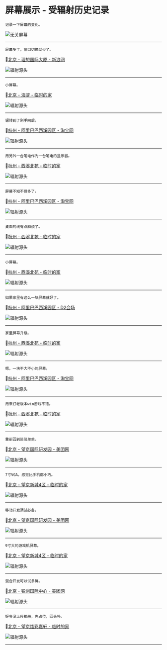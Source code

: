 # 屏幕展示 - 受辐射历史记录

    记录一下屏幕的变化。
  
![无关屏幕](./assets/devices/display-0.jpg)

---

    屏幕多了，窗口切换就少了。

📍[北京 - 理想国际大厦 - 新浪网](http://weibo.com/1220149481/A77C7caD1)

![辐射源头](./assets/devices/display-1.jpg)

---

    小屏幕。

📍[北京 - 海淀 - 临时的家](http://weibo.com/1220149481/AtQHR3c7x)

![辐射源头](./assets/devices/display-1-2.jpg)

---

    辗转到了剁手网后。

📍[杭州 - 阿里巴巴西溪园区 - 淘宝网](http://weibo.com/1220149481/AzUoFgvXG)

![辐射源头](./assets/devices/display-2.jpg)

---

    用另外一台笔电作为一台笔电的显示器。

📍[杭州 - 西溪北苑 - 临时的家](http://weibo.com/1220149481/B53AoaFT8)

![辐射源头](./assets/devices/display-3.jpg)

---

    屏幕不知不觉多了。

📍[杭州 - 阿里巴巴西溪园区 - 淘宝网](http://weibo.com/1220149481/B7M6MzOMu)

![辐射源头](./assets/devices/display-4.jpg)

---

	桌面的线有点麻烦了。

📍[杭州 - 西溪北苑 - 临时的家](http://weibo.com/1220149481/B9aqBzmIb)

![辐射源头](./assets/devices/display-5.jpg)

---

	小屏幕。

📍[杭州 - 西溪北苑 - 临时的家](http://weibo.com/1220149481/BnVq23imb)

![辐射源头](./assets/devices/display-6.jpg)

---

	如果家里有这么一块屏幕就好了。

📍[杭州 - 阿里巴巴西溪园区 - D2会场](http://weibo.com/1220149481/Bt37ertHZ)

![辐射源头](./assets/devices/display-7.jpg)

---

	家里屏幕升级。

📍[杭州 - 西溪北苑 - 临时的家](http://weibo.com/1220149481/Bw8942nDm)

![辐射源头](./assets/devices/display-8.jpg)

---

	嗯，一块不大不小的屏幕。

📍[杭州 - 阿里巴巴西溪园区 - 淘宝网](http://weibo.com/1220149481/BEsn98nFc)

![辐射源头](./assets/devices/display-9.jpg)

---

	用来打老版本win游戏不错。

📍[杭州 - 西溪北苑 - 临时的家](http://weibo.com/1220149481/C2ioDmEDl)

![辐射源头](./assets/devices/display-9-2.jpg)

---

	重新回到简简单单。

📍[北京 - 望京国际研发园 - 美团网](http://weibo.com/1220149481/Chl3MgM7G)

![辐射源头](./assets/devices/display-10.jpg)

---

	7寸VGA，感觉比手机都小巧。

📍[北京 - 望京新城4区 - 临时的家](http://weibo.com/1220149481/CnK6o59Zj)

![辐射源头](./assets/devices/display-11.jpg)

---

	移动开发调试必备。

📍[北京 - 望京国际研发园 - 美团网](http://weibo.com/1220149481/CplTAmjxS)

![辐射源头](./assets/devices/display-12.jpg)

---

	9寸大的游戏机屏幕。

📍[北京 - 望京新城4区 - 临时的家](http://weibo.com/1220149481/D03DtFCMc)

![辐射源头](./assets/devices/display-13.jpg)

---

	混合开发可以试多屏。

📍[北京 - 锐创国际中心 - 美团网](http://weibo.com/1220149481/DmA3EgL1J)

![辐射源头](./assets/devices/display-14.jpg)

---

	好多没上传相册，先占位，回头补。

📍[北京 - 望京炫彩嘉轩 - 临时的家](#)

![辐射源头](./assets/devices/lg-34um68-p.png)

---


